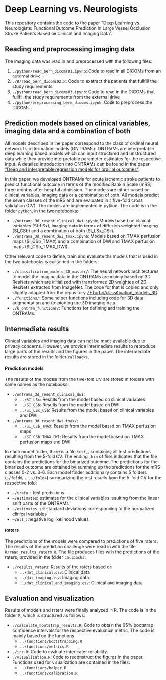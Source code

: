 # Deep Learning vs. Neurologists

This repository contains the code to the paper "Deep Learning vs. Neurologists: Functional Outcome Prediction in Large Vessel Occlusion Stroke Patients Based on Clinical and Imaging Data".

## Reading and preprocessing imaging data

The imaging data was read in and preprocessed with the following files:

1. `./python/read_bern_dicoms01.ipynb`: Code to read in all DICOMs from an external drive
2. `./R/read_bern_dicoms02.R`: Code to exatract the patients that fullfill the study requirements
3. `./python/read_bern_dicoms03.ipynb`: Code to read in the DICOMs that fullfill the study requirements from the external drive
4. `./python/preprocessing_bern_dicoms.ipynb`: Code to preprocess the DICOMs.


## Prediction models based on clinical variables, imaging data and a combination of both

All models described in the paper correspond to the class of ordinal neural network transformation models (ONTRAMs). ONTRAMs are interpretable deep learning based models which can input structured and unstructured data while they provide interpretable parameter estimates for the respective input. A detailed introduction into ONTRAMs can be found in the paper ["Deep and interpretable regression models for ordinal outcomes"](https://www.sciencedirect.com/science/article/pii/S003132032100443X).

In this paper, we developed ONTRAMs for acute ischemic stroke patients to predict functional outcome in terms of the modified Rankin Scale (mRS) three months after hospital admission. The models are either based on clinical variables, imaging data or a combination of both. All models predict the seven classes of the mRS and are evaluated in a five-fold cross validation (CV). The models are implemented in python. The code is in the folder `python`, in the two notebooks:

- `./ontrams_3d_resent_clinical_dwi.ipynb`: Models based on clinical variables (SI-LSx), imaging data in terms of diffusion weighted imaging (SI_CSb) and a combination of both (SI_LSx_CSb).
- `./ontrams_3d_resent_dwi_tmax.ipynb`: Models based on TMAX perfusion maps (SI_CSb_TMAX) and a combination of DWI and TMAX perfusion maps (SI_CSb_TMAX_DWI).

Other relevant code to define, train and evaluate the models that is used in the two notebooks is contained in the folders:

- `./classification_models_3D_master/`: The neural network architectures to model the imaging data in the ONTRAMs are mainly based on 3D ResNets which are initialized with transformed 2D weightes of 2D ResNets extracted from ImageNet. The code for that is copied and only slightly adapted from the repository [ZFTurbo/classification_models_3D](https://github.com/ZFTurbo/classification_models_3D).
- `./functions/`: Some helper functions including code for 3D data augmentation and for plotting the 3D imaging data.
- `./k_ontram_functions/`: Functions for defining and training the ONTRAMs.


## Intermediate results

Clinical variables and imaging data can not be made available due to privacy concerns. However, we provide intermediate results to reproduce large parts of the results and the figures in the paper. The intermediate results are stored in the folder `callbacks`.

#### Prediction models

The results of the models from the five-fold CV are stored in folders with same names as the notebooks:

- `./ontrams_3d_resent_clinical_dwi`:
  - `../SI_LSx`: Results from the model based on clinical variables
  - `../SI_CSb`: Results from the model based on DWI
  - `../SI_LSx_CSb`: Results from the model based on clinical variables and DWI
- `./ontrams_3d_resent_dwi_tmax/`:
  - `../SI_CSb_TMAX`: Results from the model based on TMAX perfusion maps
  - `../SI_CSb_TMAX_DWI`: Results from the model based on TMAX perfusion maps and DWI

In each model folder, there is a file `test_`, containing all test predictions resulting from the 5-fold CV. The ending `_bin` of files indicates that the file contains the predictions for the binarized outcome. The predictions for the binarized outcome are obtained by summing up the predictions for the mRS classes 0-2 vs. 3-6. Each model folder additionally contains 5 folders (`~/fold0`, ..., `~/fold4`) summarizing the test results from the 5-fold CV for the respective fold:

- `~/trafo_`: test predictions
- `~/estimates`: estimates for the clinical variables resulting from the linear shift parts of the ONTRAMs
- `~/estimates_sd`: standard deviations corresponding to the normalized clinical variables
- `~/nll_`: negative log likelihood values


#### Raters

The predictions of the models were compared to predictions of five raters. The results of the prediction challenge were read in with the file `R/read_results_raters.R`. The file produces files with the predictions of the raters, provided in the folder `callbacks`:

- `./results_raters`: Results of the raters based on 
  - `../dat_clinical.csv`: Clinical data
  - `../dat_imaging.csv`: Imaging data
  - `../dat_clinical_and_imaging.csv`: Clinical and imaging data


## Evaluation and visualization

Results of models and raters were finally analyzed in R. The code is in the folder `R`, which is structured as follows:

- `./calculate_bootstrap_results.R`: Code to obtain the 95% bootstrap confidence intervals for the respective evaluation metric. The code is mainly based on the functions
  - `../functions/bootstrapping.R`
  - `../functions/metrics.R`
- `./irr.R`: Code to evaluate inter-rater reliability.
- `./visualization.R`: Code to reconstruct the figures in the paper. Functions used for visualization are contained in the files:
  - `../functions/helper.R`
  - `../functions/calibration.R`
